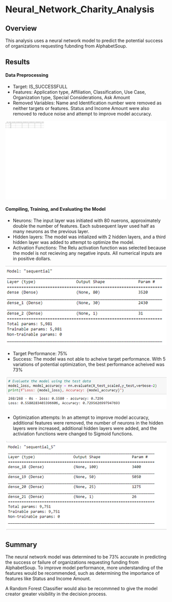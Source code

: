 # Neural_Network_Charity_Analysis

## Overview
This analysis uses a neural network model to predict the potential success of organizations requesting fubnding from AlphabetSoup.

## Results

#### Data Preprocessing
  - Target: IS_SUCCESSFULL
  - Features: Application type, Affiliation, Classification, Use Case, Organization type, Special Considerations, Ask Amount
  - Removed Variables: Name and Identification number were removed as neither targets or features. Status and Income Amount were also removed to reduce noise and attempt to improve model accuracy.
  
![Orig_Application_df](https://github.com/hkoivisto/Neural_Network_Charity_Analysis/blob/main/Resources/Orig_Application_df.png)
  
#### Compiling, Training, and Evaluating the Model
  - Neurons: The input layer was initiated with 80 nuerons, approximately double the number of features. Each subsequent layer used half as many neurons as the previous layer.
  - Hidden layers: The model was intialized with 2 hidden layers, and a third hidden layer was added to attempt to optimize the model.
  - Activation Functions: The Relu activation function was selected because the model is not recieving any negative inputs. All numerical inputs are in positive dollars.
  
  ![Orig_model](https://github.com/hkoivisto/Neural_Network_Charity_Analysis/blob/main/Resources/Orig_model.png)
  
  - Target Performance: 75%
  - Success: The model was not able to acheive target performance. With 5 variations of potential optimization, the best performance acheived was 73%
  
  ![model_report](https://github.com/hkoivisto/Neural_Network_Charity_Analysis/blob/main/Resources/model_report.png)
  
  - Optimization attempts: In an attempt to improve model accuracy, additional features were removed, the number of neurons in the hidden layers were increased, additional hidden layers were added, and the activiation functions were changed to Sigmoid functions.
  
  ![model_op5](https://github.com/hkoivisto/Neural_Network_Charity_Analysis/blob/main/Resources/model_op5.png)
  
## Summary
The neural network model was determined to be 73% accurate in predicting the success or failure of organizations requesting funding from AlphabetSoup. To improve model performance, more understanding of the features would be recommended, such as determining the importance of features like Status and Income Amount.

A Random Forest Classifier would also be recommned to give the model creator greater visibility in the decision process.
  
  
